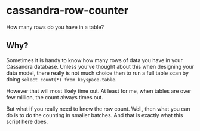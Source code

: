 # cassandra-row-counter
How many rows do you have in a table?

## Why?

Sometimes it is handy to know how many rows of data you have in your Cassandra database.
Unless you've thought about this when designing your data model, there really is not much choice then to run a full table scan 
by doing ```select count(*) from keyspace.table```.

However that will most likely time out.
At least for me, when tables are over few million, the count always times out.

But what if you really need to know the row count.
Well, then what you can do is to do the counting in smaller batches.
And that is exactly what this script here does.
